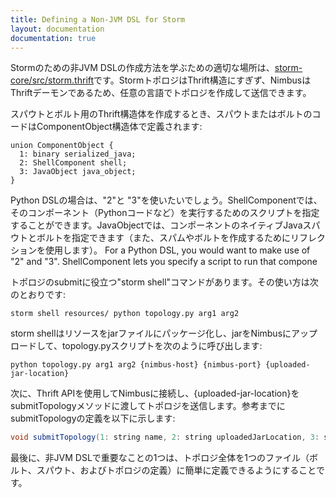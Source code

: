 ```yaml
---
title: Defining a Non-JVM DSL for Storm
layout: documentation
documentation: true
---
```

Stormのための非JVM DSLの作成方法を学ぶための適切な場所は、[storm-core/src/storm.thrift]({{page.git-blob-base}}/storm-core/src/storm.thrift)です。StormトポロジはThrift構造にすぎず、NimbusはThriftデーモンであるため、任意の言語でトポロジを作成して送信できます。

スパウトとボルト用のThrift構造体を作成するとき、スパウトまたはボルトのコードはComponentObject構造体で定義されます:

```
union ComponentObject {
  1: binary serialized_java;
  2: ShellComponent shell;
  3: JavaObject java_object;
}
```

Python DSLの場合は、"2"と "3"を使いたいでしょう。ShellComponentでは、そのコンポーネント（Pythonコードなど）を実行するためのスクリプトを指定することができます。JavaObjectでは、コンポーネントのネイティブJavaスパウトとボルトを指定できます（また、スパムやボルトを作成するためにリフレクションを使用します）。
For a Python DSL, you would want to make use of "2" and "3". ShellComponent lets you specify a script to run that compone

トポロジのsubmitに役立つ"storm shell"コマンドがあります。その使い方は次のとおりです:

```
storm shell resources/ python topology.py arg1 arg2
```

storm shellはリソースをjarファイルにパッケージ化し、jarをNimbusにアップロードして、topology.pyスクリプトを次のように呼び出します:

```
python topology.py arg1 arg2 {nimbus-host} {nimbus-port} {uploaded-jar-location}
```

次に、Thrift APIを使用してNimbusに接続し、{uploaded-jar-location}をsubmitTopologyメソッドに渡してトポロジを送信します。参考までにsubmitTopologyの定義を以下に示します:

```java
void submitTopology(1: string name, 2: string uploadedJarLocation, 3: string jsonConf, 4: StormTopology topology) throws (1: AlreadyAliveException e, 2: InvalidTopologyException ite);
```

最後に、非JVM DSLで重要なことの1つは、トポロジ全体を1つのファイル（ボルト、スパウト、およびトポロジの定義）に簡単に定義できるようにすることです。
